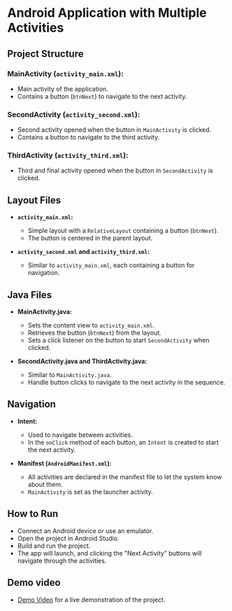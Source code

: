 # Android Application with Multiple Activities

## Project Structure

### MainActivity (`activity_main.xml`):
- Main activity of the application.
- Contains a button (`btnNext`) to navigate to the next activity.

### SecondActivity (`activity_second.xml`):
- Second activity opened when the button in `MainActivity` is clicked.
- Contains a button to navigate to the third activity.

### ThirdActivity (`activity_third.xml`):
- Third and final activity opened when the button in `SecondActivity` is clicked.

## Layout Files

- **`activity_main.xml`:**
  - Simple layout with a `RelativeLayout` containing a button (`btnNext`).
  - The button is centered in the parent layout.

- **`activity_second.xml` and `activity_third.xml`:**
  - Similar to `activity_main.xml`, each containing a button for navigation.

## Java Files

- **MainActivity.java:**
  - Sets the content view to `activity_main.xml`.
  - Retrieves the button (`btnNext`) from the layout.
  - Sets a click listener on the button to start `SecondActivity` when clicked.

- **SecondActivity.java and ThirdActivity.java:**
  - Similar to `MainActivity.java`.
  - Handle button clicks to navigate to the next activity in the sequence.

## Navigation

- **Intent:**
  - Used to navigate between activities.
  - In the `onClick` method of each button, an `Intent` is created to start the next activity.

- **Manifest (`AndroidManifest.xml`):**
  - All activities are declared in the manifest file to let the system know about them.
  - `MainActivity` is set as the launcher activity.

## How to Run

- Connect an Android device or use an emulator.
- Open the project in Android Studio.
- Build and run the project.
- The app will launch, and clicking the "Next Activity" buttons will navigate through the activities.

## Demo video
- [Demo Video](https://media.giphy.com/media/vFKqnCdLPNOKc/giphy.gif) for a live demonstration of the project.
